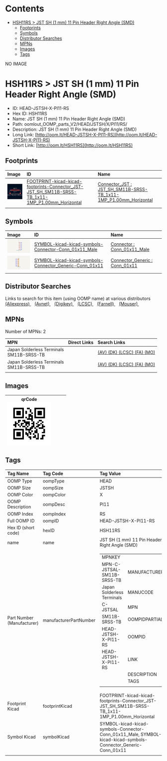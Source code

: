 



Contents
========

* [HSH11RS > JST SH (1 mm) 11 Pin Header Right Angle (SMD)](#hsh11rs--jst-sh-1-mm-11-pin-header-right-angle-smd)
	* [Footprints](#footprints)
	* [Symbols](#symbols)
	* [Distributor Searches](#distributor-searches)
	* [MPNs](#mpns)
	* [Images](#images)
	* [Tags](#tags)
  
NO IMAGE  
# HSH11RS > JST SH (1 mm) 11 Pin Header Right Angle (SMD)

- ID: HEAD-JSTSH-X-PI11-RS
- Hex ID: HSH11RS
- Name: JST SH (1 mm) 11 Pin Header Right Angle (SMD)
- Path: oomlout_OOMP_parts_V2/HEAD/JSTSH/X/PI11/RS/
- Description: JST SH (1 mm) 11 Pin Header Right Angle (SMD)
- Long Link: [http://oom.lt/HEAD-JSTSH-X-PI11-RS](http://oom.lt/HEAD-JSTSH-X-PI11-RS)
- Short Link: [http://oom.lt/HSH11RS](http://oom.lt/HSH11RS)

## Footprints
  

|Image|ID|Name|
| :--- | :--- | :--- |
|[![](https://raw.githubusercontent.com/oomlout/oomlout_OOMP_eda_V2/main/FOOTPRINT/kicad/kicad-footprints/Connector_JST/JST_SH_SM11B-SRSS-TB_1x11-1MP_P1.00mm_Horizontal/image_140.png)](https://github.com/oomlout/oomlout_OOMP_eda_V2/tree/main/FOOTPRINT/kicad/kicad-footprints/Connector_JST/JST_SH_SM11B-SRSS-TB_1x11-1MP_P1.00mm_Horizontal/)|[FOOTPRINT-kicad-kicad-footprints-Connector_JST-JST_SH_SM11B-SRSS-TB_1x11-1MP_P1.00mm_Horizontal](https://github.com/oomlout/oomlout_OOMP_eda_V2/tree/main/FOOTPRINT/kicad/kicad-footprints/Connector_JST/JST_SH_SM11B-SRSS-TB_1x11-1MP_P1.00mm_Horizontal/)|[Connector_JST : JST_SH_SM11B-SRSS-TB_1x11-1MP_P1.00mm_Horizontal](https://github.com/oomlout/oomlout_OOMP_eda_V2/tree/main/FOOTPRINT/kicad/kicad-footprints/Connector_JST/JST_SH_SM11B-SRSS-TB_1x11-1MP_P1.00mm_Horizontal/)|
||||

## Symbols
  

|Image|ID|Name|
| :--- | :--- | :--- |
|[![](https://raw.githubusercontent.com/oomlout/oomlout_OOMP_eda_V2/main/SYMBOL/kicad/kicad-symbols/Connector/Conn_01x11_Male/image_140.png)](https://github.com/oomlout/oomlout_OOMP_eda_V2/tree/main/SYMBOL/kicad/kicad-symbols/Connector/Conn_01x11_Male/)|[SYMBOL-kicad-kicad-symbols-Connector-Conn_01x11_Male](https://github.com/oomlout/oomlout_OOMP_eda_V2/tree/main/SYMBOL/kicad/kicad-symbols/Connector/Conn_01x11_Male/)|[Connector : Conn_01x11_Male](https://github.com/oomlout/oomlout_OOMP_eda_V2/tree/main/SYMBOL/kicad/kicad-symbols/Connector/Conn_01x11_Male/)|
|[![](https://raw.githubusercontent.com/oomlout/oomlout_OOMP_eda_V2/main/SYMBOL/kicad/kicad-symbols/Connector_Generic/Conn_01x11/image_140.png)](https://github.com/oomlout/oomlout_OOMP_eda_V2/tree/main/SYMBOL/kicad/kicad-symbols/Connector_Generic/Conn_01x11/)|[SYMBOL-kicad-kicad-symbols-Connector_Generic-Conn_01x11](https://github.com/oomlout/oomlout_OOMP_eda_V2/tree/main/SYMBOL/kicad/kicad-symbols/Connector_Generic/Conn_01x11/)|[Connector_Generic : Conn_01x11](https://github.com/oomlout/oomlout_OOMP_eda_V2/tree/main/SYMBOL/kicad/kicad-symbols/Connector_Generic/Conn_01x11/)|
||||

## Distributor Searches
  
Links to search for this item (using OOMP name) at various distributors  
[(Aliexpress) ](https://www.aliexpress.com/wholesale?SearchText=1117JST+SH+1+mm+11+Pin+Header+Right+Angle+SMD)&nbsp;&nbsp;&nbsp;[(Avnet) ](https://www.avnet.com/shop/us/search/JST+SH+1+mm+11+Pin+Header+Right+Angle+SMD)&nbsp;&nbsp;&nbsp;[(Digikey) ](https://www.digikey.co.uk/en/products/result?s=JST+SH+1+mm+11+Pin+Header+Right+Angle+SMD)&nbsp;&nbsp;&nbsp;[(LCSC) ](https://www.lcsc.com/search?q=JST+SH+1+mm+11+Pin+Header+Right+Angle+SMD)&nbsp;&nbsp;&nbsp;[(Farnell) ](https://uk.farnell.com/search?st=JST+SH+1+mm+11+Pin+Header+Right+Angle+SMD)&nbsp;&nbsp;&nbsp;[(Mouser) ](https://www.mouser.com/c/?q=JST+SH+1+mm+11+Pin+Header+Right+Angle+SMD)&nbsp;&nbsp;&nbsp;
## MPNs
  
Number of MPNs: 2  

|MPN|Direct Links|Search Links|
| :--- | :--- | :--- |
|Japan Solderless Terminals<br>SM11B-SRSS-TB||[(AV) ](https://www.avnet.com/shop/us/search/SM11B-SRSS-TB)[(DK) ](https://www.digikey.co.uk/products/en?keywords=SM11B-SRSS-TB)[(LCSC) ](https://www.lcsc.com/search?q=SM11B-SRSS-TB)[(FA) ](https://uk.farnell.com/search?st=SM11B-SRSS-TB)[(MO) ](https://www.mouser.com/c/?q=SM11B-SRSS-TB)|
|Japan Solderless Terminals<br>SM11B-SRSS-TB||[(AV) ](https://www.avnet.com/shop/us/search/SM11B-SRSS-TB)[(DK) ](https://www.digikey.co.uk/products/en?keywords=SM11B-SRSS-TB)[(LCSC) ](https://www.lcsc.com/search?q=SM11B-SRSS-TB)[(FA) ](https://uk.farnell.com/search?st=SM11B-SRSS-TB)[(MO) ](https://www.mouser.com/c/?q=SM11B-SRSS-TB)|
||||

## Images
  

|qrCode<br>[![](https://raw.githubusercontent.com/oomlout/oomlout_OOMP_parts_V2/main/HEAD/JSTSH/X/PI11/RS/qrCode_140.png)](https://github.com/oomlout/oomlout_OOMP_parts_V2/tree/main/HEAD/JSTSH/X/PI11/RS/qrCode.png)||||
| :---: | :---: | :---: | :---: |

## Tags
  

|Tag Name|Tag Code|Tag Value|
| :--- | :--- | :--- |
|OOMP Type|oompType|HEAD|
|OOMP Size|oompSize|JSTSH|
|OOMP Color|oompColor|X|
|OOMP Description|oompDesc|PI11|
|OOMP Index|oompIndex|RS|
|Full OOMP ID|oompID|HEAD-JSTSH-X-PI11-RS|
|Hex ID (short code)|hexID|HSH11RS|
|name|name|JST SH (1 mm) 11 Pin Header Right Angle (SMD)|
|Part Number (Manufacturer)|manufacturerPartNumber|<table><tr><td>MPNKEY</td></tr><tr><td> MPN-C-JSTSAL-SM11B-SRSS-TB</td><td> MANUFACTURER</td></tr><tr><td> Japan Solderless Terminals</td><td> MANUCODE</td></tr><tr><td> C-JSTSAL</td><td> MPN</td></tr><tr><td> SM11B-SRSS-TB</td><td> OOMPIDPARTIAL</td></tr><tr><td> HEAD-JSTSH-X-PI11-RS</td><td> OOMPID</td></tr><tr><td> HEAD-JSTSH-X-PI11-RS</td><td> LINK</td></tr><tr><td> </td><td> DESCRIPTION</td></tr><tr><td> </td><td> TAGS</td></tr><tr><td> </td></tr></table></td><td> <table><tr><td>MPNKEY</td></tr><tr><td> MPN-C-JSTSAL-SM11B-SRSS-TB</td><td> MANUFACTURER</td></tr><tr><td> Japan Solderless Terminals</td><td> MANUCODE</td></tr><tr><td> C-JSTSAL</td><td> MPN</td></tr><tr><td> SM11B-SRSS-TB</td><td> OOMPIDPARTIAL</td></tr><tr><td> HEAD-JSTSH-X-PI11-RS</td><td> OOMPID</td></tr><tr><td> HEAD-JSTSH-X-PI11-RS</td><td> LINK</td></tr><tr><td> </td><td> DESCRIPTION</td></tr><tr><td> </td><td> TAGS</td></tr><tr><td> </td></tr></table>|
|Footprint Kicad|footprintKicad|FOOTPRINT-kicad-kicad-footprints-Connector_JST-JST_SH_SM11B-SRSS-TB_1x11-1MP_P1.00mm_Horizontal|
|Symbol Kicad|symbolKicad|SYMBOL-kicad-kicad-symbols-Connector-Conn_01x11_Male, SYMBOL-kicad-kicad-symbols-Connector_Generic-Conn_01x11|
||||

